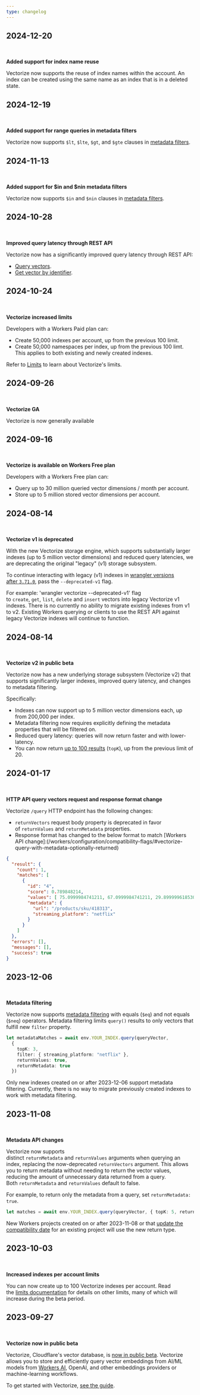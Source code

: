 ```yaml
---
type: changelog
---
```

## 2024-12-20

 [](https://developers.cloudflare.com/vectorize/platform/changelog/#2024-12-20)

**Added support for index name reuse**

Vectorize now supports the reuse of index names within the account. An index can be created using the same name as an index that is in a deleted state.

## 2024-12-19

 [](https://developers.cloudflare.com/vectorize/platform/changelog/#2024-12-19)

**Added support for range queries in metadata filters**

Vectorize now supports `$lt`, `$lte`, `$gt`, and `$gte` clauses in [metadata filters](https://developers.cloudflare.com/vectorize/reference/metadata-filtering/).

## 2024-11-13

 [](https://developers.cloudflare.com/vectorize/platform/changelog/#2024-11-13)

**Added support for $in and $nin metadata filters**

Vectorize now supports `$in` and `$nin` clauses in [metadata filters](https://developers.cloudflare.com/vectorize/reference/metadata-filtering/).

## 2024-10-28

 [](https://developers.cloudflare.com/vectorize/platform/changelog/#2024-10-28)

**Improved query latency through REST API**

Vectorize now has a significantly improved query latency through REST API:

- [Query vectors](https://developers.cloudflare.com/api/resources/vectorize/subresources/indexes/methods/query/).
- [Get vector by identifier](https://developers.cloudflare.com/api/resources/vectorize/subresources/indexes/methods/get_by_ids/).

## 2024-10-24

 [](https://developers.cloudflare.com/vectorize/platform/changelog/#2024-10-24)

**Vectorize increased limits**

Developers with a Workers Paid plan can:

- Create 50,000 indexes per account, up from the previous 100 limit.
- Create 50,000 namespaces per index, up from the previous 100 limt. This applies to both existing and newly created indexes.

Refer to [Limits](https://developers.cloudflare.com/vectorize/platform/limits/) to learn about Vectorize's limits.

## 2024-09-26

 [](https://developers.cloudflare.com/vectorize/platform/changelog/#2024-09-26)

**Vectorize GA**

Vectorize is now generally available

## 2024-09-16

 [](https://developers.cloudflare.com/vectorize/platform/changelog/#2024-09-16)

**Vectorize is available on Workers Free plan**

Developers with a Workers Free plan can:

- Query up to 30 million queried vector dimensions / month per account.
- Store up to 5 million stored vector dimensions per account.

## 2024-08-14

 [](https://developers.cloudflare.com/vectorize/platform/changelog/#2024-08-14)

**Vectorize v1 is deprecated**

With the new Vectorize storage engine, which supports substantially larger indexes (up to 5 million vector dimensions) and reduced query latencies, we are deprecating the original "legacy" (v1) storage subsystem.

To continue interacting with legacy (v1) indexes in [wrangler versions after `3.71.0`](https://github.com/cloudflare/workers-sdk/releases/tag/wrangler%403.71.0), pass the `--deprecated-v1` flag.

For example: 'wrangler vectorize --deprecated-v1' flag to `create`, `get`, `list`, `delete` and `insert` vectors into legacy Vectorize v1 indexes. There is no currently no ability to migrate existing indexes from v1 to v2. Existing Workers querying or clients to use the REST API against legacy Vectorize indexes will continue to function.

## 2024-08-14

 [](https://developers.cloudflare.com/vectorize/platform/changelog/#2024-08-14)

**Vectorize v2 in public beta**

Vectorize now has a new underlying storage subsystem (Vectorize v2) that supports significantly larger indexes, improved query latency, and changes to metadata filtering.

Specifically:

- Indexes can now support up to 5 million vector dimensions each, up from 200,000 per index.
- Metadata filtering now requires explicitly defining the metadata properties that will be filtered on.
- Reduced query latency: queries will now return faster and with lower-latency.
- You can now return [up to 100 results](https://developers.cloudflare.com/vectorize/reference/client-api/#query-vectors) (`topK`), up from the previous limit of 20.

## 2024-01-17

 [](https://developers.cloudflare.com/vectorize/platform/changelog/#2024-01-17)

**HTTP API query vectors request and response format change**

Vectorize `/query` HTTP endpoint has the following changes:

- `returnVectors` request body property is deprecated in favor of `returnValues` and `returnMetadata` properties.
- Response format has changed to the below format to match [Workers API change]:(/workers/configuration/compatibility-flags/#vectorize-query-with-metadata-optionally-returned)

```json
{
  "result": {
    "count": 1,
    "matches": [
      {
        "id": "4",
        "score": 0.789848214,
        "values": [ 75.0999984741211, 67.0999984741211, 29.899999618530273],
        "metadata": {
          "url": "/products/sku/418313",
          "streaming_platform": "netflix"
        }
      }
    ]
  },
  "errors": [],
  "messages": [],
  "success": true
}
```

## 2023-12-06

 [](https://developers.cloudflare.com/vectorize/platform/changelog/#2023-12-06)

**Metadata filtering**

Vectorize now supports [metadata filtering](https://developers.cloudflare.com/vectorize/reference/metadata-filtering) with equals (`$eq`) and not equals (`$neq`) operators. Metadata filtering limits `query()` results to only vectors that fulfill new `filter` property.

```ts
let metadataMatches = await env.YOUR_INDEX.query(queryVector,
  {
    topK: 3,
    filter: { streaming_platform: "netflix" },
    returnValues: true,
    returnMetadata: true
  })
```

Only new indexes created on or after 2023-12-06 support metadata filtering. Currently, there is no way to migrate previously created indexes to work with metadata filtering.

## 2023-11-08

 [](https://developers.cloudflare.com/vectorize/platform/changelog/#2023-11-08)

**Metadata API changes**

Vectorize now supports distinct `returnMetadata` and `returnValues` arguments when querying an index, replacing the now-deprecated `returnVectors` argument. This allows you to return metadata without needing to return the vector values, reducing the amount of unnecessary data returned from a query. Both `returnMetadata` and `returnValues` default to false.

For example, to return only the metadata from a query, set `returnMetadata: true`.

```ts
let matches = await env.YOUR_INDEX.query(queryVector, { topK: 5, returnMetadata: true })
```

New Workers projects created on or after 2023-11-08 or that [update the compatibility date](https://developers.cloudflare.com/workers/configuration/compatibility-dates/) for an existing project will use the new return type.

## 2023-10-03

 [](https://developers.cloudflare.com/vectorize/platform/changelog/#2023-10-03)

**Increased indexes per account limits**

You can now create up to 100 Vectorize indexes per account. Read the [limits documentation](https://developers.cloudflare.com/vectorize/platform/limits/) for details on other limits, many of which will increase during the beta period.

## 2023-09-27

 [](https://developers.cloudflare.com/vectorize/platform/changelog/#2023-09-27)

**Vectorize now in public beta**

Vectorize, Cloudflare's vector database, is [now in public beta](https://blog.cloudflare.com/vectorize-vector-database-open-beta/). Vectorize allows you to store and efficiently query vector embeddings from AI/ML models from [Workers AI](https://developers.cloudflare.com/workers-ai/), OpenAI, and other embeddings providers or machine-learning workflows.

To get started with Vectorize, [see the guide](https://developers.cloudflare.com/vectorize/get-started/).